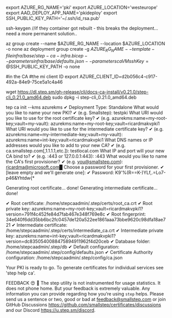 export AZURE_RG_NAME='pki'
export AZURE_LOCATION='westeurope'
export AAD_DEPLOY_APP_NAME='pkideploy'
export SSH_PUBLIC_KEY_PATH='~/.ssh/id_rsa.pub'

ssh-keygen 
//if they container got rebuilt - this breaks the deployment... need a more permanent solution..


az group create --name $AZURE_RG_NAME --location $AZURE_LOCATION -o none
az deployment group create -g $AZURE_RG_NAME --template-file infra/base/step-ca-infra.bicep --parameters infra/base/defaults.json --parameters caVMsshKey=@$SSH_PUBLIC_KEY_PATH -o none


#in the CA
#the mi client ID
export AZURE_CLIENT_ID=d2b056c4-c917-492a-84e9-75ce5a1c4a46

wget https://dl.step.sm/gh-release/cli/docs-ca-install/v0.21.0/step-cli_0.21.0_amd64.deb
sudo dpkg -i step-cli_0.21.0_amd64.deb

tep ca init --kms azurekms
✔ Deployment Type: Standalone
What would you like to name your new PKI?
✔ (e.g. Smallstep): testpki
What URI would you like to use for the root certificate key?
✔ (e.g. azurekms:name=my-root-key;vault=my-vault): azurekms:name=my-root-key;vault=ricardmakvpki1
What URI would you like to use for the intermediate certificate key?
✔ (e.g. azurekms:name=my-intermediate-key;vault=my-vault): azurekms:name=int-key;vault=ricardmakvpki1
What DNS names or IP addresses would you like to add to your new CA?
✔ (e.g. ca.smallstep.com[,1.1.1.1,etc.]): testlocal.com
What IP and port will your new CA bind to?
✔ (e.g. :443 or 127.0.0.1:443): :443
What would you like to name the CA's first provisioner?
✔ (e.g. you@smallstep.com): ricardma@microsoft.com█
Choose a password for your first provisioner.
✔ [leave empty and we'll generate one]: 
✔ Password: K9'%(R==K-)YLf,.=Lo7-p46&Yhtdw{*

Generating root certificate... done!
Generating intermediate certificate... done!

✔ Root certificate: /home/stepcaadmin/.step/certs/root_ca.crt
✔ Root private key: azurekms:name=my-root-key;vault=ricardmakvpki1?version=791f4c452fe84d7fab467e348f769e8c
✔ Root fingerprint: 34e640f6dd35bb6bc2fc0457de120a522ee1861aaa73bbe9620c98dfa18ae721
✔ Intermediate certificate: /home/stepcaadmin/.step/certs/intermediate_ca.crt
✔ Intermediate private key: azurekms:name=int-key;vault=ricardmakvpki1?version=dc8350540088475894911962f4d20ceb
✔ Database folder: /home/stepcaadmin/.step/db
✔ Default configuration: /home/stepcaadmin/.step/config/defaults.json
✔ Certificate Authority configuration: /home/stepcaadmin/.step/config/ca.json

Your PKI is ready to go. To generate certificates for individual services see 'step help ca'.

FEEDBACK 😍 🍻
  The step utility is not instrumented for usage statistics. It does not phone
  home. But your feedback is extremely valuable. Any information you can provide
  regarding how you’re using `step` helps. Please send us a sentence or two,
  good or bad at feedback@smallstep.com or join GitHub Discussions
  https://github.com/smallstep/certificates/discussions and our Discord 
  https://u.step.sm/discord.